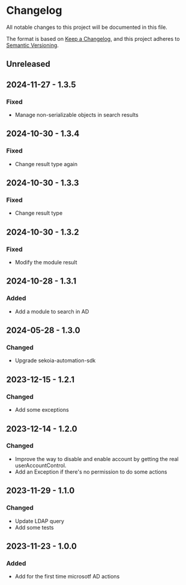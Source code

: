 # Changelog

All notable changes to this project will be documented in this file.

The format is based on [Keep a Changelog](https://keepachangelog.com/en/1.0.0/),
and this project adheres to [Semantic Versioning](https://semver.org/spec/v2.0.0.html).

## Unreleased
## 2024-11-27 - 1.3.5

### Fixed

- Manage non-serializable objects in search results

## 2024-10-30 - 1.3.4

### Fixed

- Change result type again

## 2024-10-30 - 1.3.3

### Fixed

- Change result type

## 2024-10-30 - 1.3.2

### Fixed

- Modify the module result

## 2024-10-28 - 1.3.1

### Added

- Add a module to search in AD

## 2024-05-28 - 1.3.0

### Changed

- Upgrade sekoia-automation-sdk

## 2023-12-15 - 1.2.1

### Changed

- Add some exceptions

## 2023-12-14 - 1.2.0

### Changed

- Improve the way to disable and enable account by getting the real userAccountControl.
- Add an Exception if there's no permission to do some actions

## 2023-11-29 - 1.1.0

### Changed

- Update LDAP query
- Add some tests

## 2023-11-23 - 1.0.0

### Added

- Add for the first time microsotf AD actions
